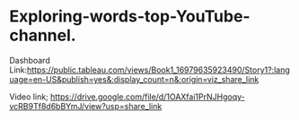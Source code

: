 # Exploring-words-top-YouTube-channel.
Dashboard Link:https://public.tableau.com/views/Book1_16979635923490/Story1?:language=en-US&publish=yes&:display_count=n&:origin=viz_share_link

Video link; https://drive.google.com/file/d/1OAXfai1PrNJHgoqy-vcRB9Tf8d6bBYmJ/view?usp=share_link
